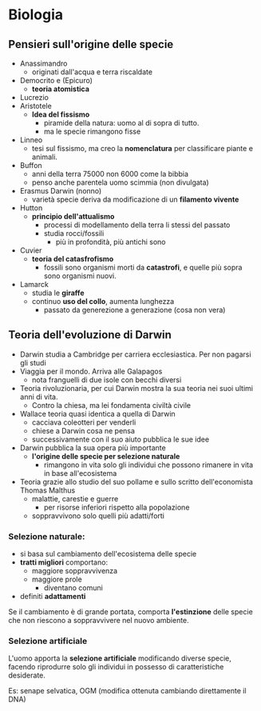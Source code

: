 # Biologia
## Pensieri sull'origine delle specie

- Anassimandro
  - originati dall'acqua e terra riscaldate
- Democrito e (Epicuro)
  - **teoria atomistica**
- Lucrezio
- Aristotele
  - **Idea del fissismo**
    - piramide della natura: uomo al di sopra di tutto.
    - ma le specie rimangono fisse
- Linneo 
  - tesi sul fissismo, ma creo la **nomenclatura** per classificare piante e animali.
- Buffon
  - anni della terra 75000 non 6000 come la bibbia
  - penso anche parentela uomo scimmia (non divulgata)
- Erasmus Darwin (nonno)
  - varietà specie deriva da modificazione di un **filamento vivente**
- Hutton
  - **principio dell'attualismo**
    - processi di modellamento della terra li stessi del passato
    - studia rocci/fossili
      - più in profondità, più antichi sono
- Cuvier
  - **teoria del catasfrofismo**
    - fossili sono organismi morti da **catastrofi**, e quelle più sopra sono organismi nuovi.
- Lamarck
  - studia le **giraffe**
  - continuo **uso del collo**, aumenta lunghezza
    - passato da generezione a generazione (cosa non vera)


## Teoria dell'evoluzione di Darwin

- Darwin studia a Cambridge per carriera ecclesiastica. Per non pagarsi gli studi
- Viaggia per il mondo. Arriva alle Galapagos
  - nota franguelli di due isole con becchi diversi
- Teoria rivoluzionaria, per cui Darwin mostra la sua teoria nei suoi ultimi anni di vita.
  - Contro la chiesa, ma lei fondamenta civiltà civile 
- Wallace teoria quasi identica a quella di Darwin
  - cacciava coleotteri per venderli
  - chiese a Darwin cosa ne pensa
  - successivamente con il suo aiuto pubblica le sue idee
- Darwin pubblica la sua opera più importante
  - **l'origine delle specie per selezione naturale**
    - rimangono in vita solo gli individui che possono rimanere in vita in base all'ecosistema
- Teoria grazie allo studio del suo pollame e sullo scritto dell'economista Thomas Malthus
  - malattie, carestie e guerre
    - per risorse inferiori rispetto alla popolazione
  - soppravvivono solo quelli più adatti/forti


### Selezione naturale:

- si basa sul cambiamento dell'ecosistema delle specie
- **tratti migliori** comportano:
  - maggiore soppravvivenza
  - maggiore prole
    - diventano comuni
- definiti **adattamenti**

Se il cambiamento è di grande portata, comporta **l'estinzione** delle specie che non riescono a soppravvivere nel nuovo ambiente.

### Selezione artificiale

L'uomo apporta la **selezione artificiale** modificando diverse specie, facendo riprodurre solo gli individui in possesso di caratteristiche desiderate.

Es: senape selvatica, OGM (modifica ottenuta cambiando direttamente il DNA)

